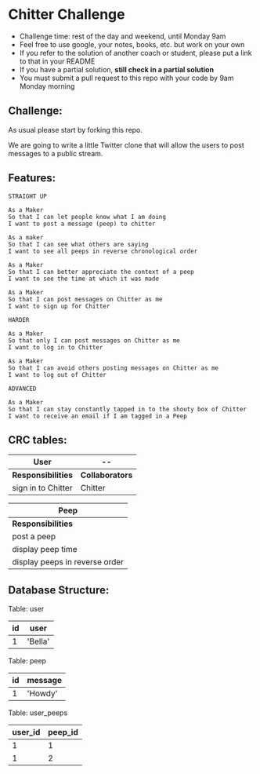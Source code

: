 Chitter Challenge
=================

* Challenge time: rest of the day and weekend, until Monday 9am
* Feel free to use google, your notes, books, etc. but work on your own
* If you refer to the solution of another coach or student, please put a link to that in your README
* If you have a partial solution, **still check in a partial solution**
* You must submit a pull request to this repo with your code by 9am Monday morning

Challenge:
-------

As usual please start by forking this repo.

We are going to write a little Twitter clone that will allow the users to post messages to a public stream.

Features:
-------

```
STRAIGHT UP

As a Maker
So that I can let people know what I am doing  
I want to post a message (peep) to chitter

As a maker
So that I can see what others are saying  
I want to see all peeps in reverse chronological order

As a Maker
So that I can better appreciate the context of a peep
I want to see the time at which it was made

As a Maker
So that I can post messages on Chitter as me
I want to sign up for Chitter

HARDER

As a Maker
So that only I can post messages on Chitter as me
I want to log in to Chitter

As a Maker
So that I can avoid others posting messages on Chitter as me
I want to log out of Chitter

ADVANCED

As a Maker
So that I can stay constantly tapped in to the shouty box of Chitter
I want to receive an email if I am tagged in a Peep
```

CRC tables:
------


|            User                 |--|
|---------------------------------|--|
|**Responsibilities** | **Collaborators** |
| sign in to Chitter | Chitter |

|            Peep                 |
|---------------------------------|
|**Responsibilities** | **Collaborators**|
| post a peep |  
| display peep time |  
| display peeps in reverse order |

Database Structure:
-----

Table: user

| id | user |
|----|------|
| 1  | 'Bella' |

Table: peep

| id | message |
|----|--------|
| 1  | 'Howdy' |

Table: user_peeps

| user_id | peep_id |
|--------|------|
| 1 | 1 |
| 1 | 2 |

